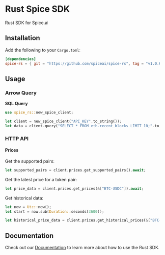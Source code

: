 # Rust Spice SDK

Rust SDK for Spice.ai

## Installation

Add the following to your `Cargo.toml`:

```toml
[dependencies]
spice-rs = { git = "https://github.com/spiceai/spice-rs", tag = "v1.0.0" }
```

## Usage

### Arrow Query

**SQL Query**

```rust
use spice_rs::new_spice_client;

let client = new_spice_client("API_KEY".to_string());
let data = client.query("SELECT * FROM eth.recent_blocks LIMIT 10;".to_string(), Some(5*60)).await;
```

### HTTP API
#### Prices

Get the supported pairs:

```rust
let supported_pairs = client.prices.get_supported_pairs().await;
```

Get the latest price for a token pair:

```rust
let price_data = client.prices.get_prices(&["BTC-USDC"]).await;
```

Get historical data:

```rust
let now = Utc::now();
let start = now.sub(Duration::seconds(3600));

let historical_price_data = client.prices.get_historical_prices(&["BTC-USDC"], Some(start),Some(now), Option::None).await;
```

## Documentation
Check out our [Documentation](https://docs.spice.ai/sdks/rust) to learn more about how to use the Rust SDK.
